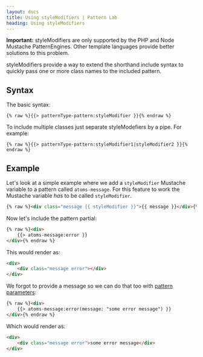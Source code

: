 ```yaml
---
layout: docs
title: Using styleModifiers | Pattern Lab
heading: Using styleModifiers
---
```


**Important:** styleModifiers are only supported by the PHP and Node Mustache PatternEngines. Other template languages provide better solutions to this problem.

styleModifiers provide a way to extend the shorthand include syntax to quickly pass one or more class names to the included pattern.

## Syntax

The basic syntax:

    {% raw %}{{> patternType-pattern:styleModifier }}{% endraw %}

To include multiple classes just separate styleModefiers by a pipe. For example:

    {% raw %}{{> patternType-pattern:styleModifier1|styleModifier2 }}{% endraw %}

## Example

Let's look at a simple example where we add a `styleModifier` Mustache variable to a pattern called `atoms-message`. For this feature to work the Mustache variable *has* to be called `styleModifier`.

```html
{% raw %}<div class="message {{ styleModifier }}">{{ message }}</div>{% endraw %}
```

Now let's include the pattern partial:

```html
{% raw %}<div>
    {{> atoms-message:error }}
</div>{% endraw %}
```

This would render as:

```html
<div>
    <div class="message error"></div>
</div>
```

We forgot to provide a message so we can do that too with [pattern parameters](/docs/pattern-parameters.html):

```html
{% raw %}<div>
    {{> atoms-message:error(message: "some error message") }}
</div>{% endraw %}
```

Which would render as:

```html
<div>
    <div class="message error">some error message</div>
</div>
```
